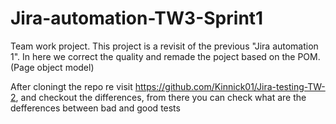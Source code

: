 # Jira-automation-TW3-Sprint1

Team work project. This project is a revisit of the previous "Jira automation 1".
In here we correct the quality and remade the poject based on the POM. (Page object model)

After cloningt the repo re visit https://github.com/Kinnick01/Jira-testing-TW-2, and checkout the differences, from there you can check what are the defferences between bad and good tests
